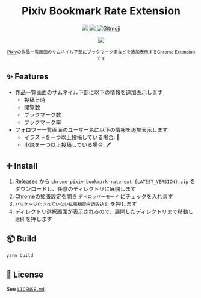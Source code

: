 <h1 align="center">Pixiv Bookmark Rate Extension</h1>

<p align="center">
  <a href="https://github.com/844196/chrome-pixiv-bookmark-rate-ext/actions/workflows/ci.yml">
    <img src="https://github.com/844196/chrome-pixiv-bookmark-rate-ext/actions/workflows/ci.yml/badge.svg?branch=main" />
  </a>
  <a href="https://github.com/844196/chrome-pixiv-bookmark-rate-ext/releases/latest">
    <img src="https://img.shields.io/github/release/844196/chrome-pixiv-bookmark-rate-ext.svg" />
  </a>
  <a href="https://gitmoji.dev">
    <img src="https://img.shields.io/badge/gitmoji-%20😜%20😍-FFDD67.svg?style=flat" alt="Gitmoji">
  </a>
</p>

<p align="center">
  <img src="https://user-images.githubusercontent.com/4990822/160822625-8bc5ae54-0ad8-419b-b96c-0cf598d72db2.png" />
</p>

<p align="center">
  <sup><a href="https://www.pixiv.net/">Pixiv</a>の作品一覧画面のサムネイル下部にブックマーク率などを追加表示するChrome Extensionです</sup>
</p>

## :sparkles: Features

* 作品一覧画面のサムネイル下部に以下の情報を追加表示します
  * 投稿日時
  * 閲覧数
  * ブックマーク数
  * ブックマーク率
* フォロワー一覧画面のユーザー名に以下の情報を追加表示します
  * イラストを一つ以上投稿している場合: :art:
  * 小説を一つ以上投稿している場合: :pen:

## :heavy_plus_sign: Install

1. [Releases](https://github.com/844196/chrome-pixiv-bookmark-rate-ext/releases/latest) から `chrome-pixiv-bookmark-rate-ext-{LATEST_VERSION}.zip` をダウンロードし、任意のディレクトリに展開します
2. [Chromeの拡張設定](chrome://extensions/)を開き `デベロッパーモード` にチェックを入れます
3. `パッケージ化されていない拡張機能を読み込む` を押します
4. ディレクトリ選択画面が表示されるので、展開したディレクトリまで移動し `選択` を押します

## :package: Build

```sh
yarn build
```

## :page_facing_up: License

See [`LICENSE.md`](/LICENSE.md).
